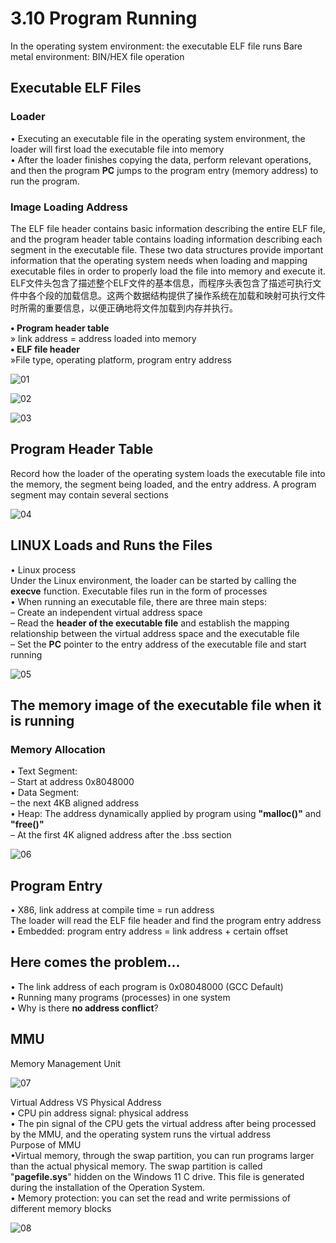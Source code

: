 # 3.10 Program Running



In the operating system environment: the executable ELF file runs
Bare metal environment: BIN/HEX file operation



## Executable ELF Files

### Loader

• Executing an executable file in the operating system environment, the loader will first load the executable file into memory  
• After the loader finishes copying the data, perform relevant operations, and then the program **PC** jumps to the program entry (memory address) to run the program.  

### Image Loading Address

The ELF file header contains basic information describing the entire ELF file, and the program header table contains loading information describing each segment in the executable file. These two data structures provide important information that the operating system needs when loading and mapping executable files in order to properly load the file into memory and execute it.  
ELF文件头包含了描述整个ELF文件的基本信息，而程序头表包含了描述可执行文件中各个段的加载信息。这两个数据结构提供了操作系统在加载和映射可执行文件时所需的重要信息，以便正确地将文件加载到内存并执行。  

**• Program header table**  
	» link address = address loaded into memory  
**• ELF file header**  
	»File type, operating platform, program entry address  

![01](https://github.com/knightsummon/02-Computer-underlying-programming-and-system-optimization/blob/main/03%20Compile%20Linking%20and%20Run%20the%20Program/3.10%20Program%20Running.assets/01.jpg)

![02](https://github.com/knightsummon/02-Computer-underlying-programming-and-system-optimization/blob/main/03%20Compile%20Linking%20and%20Run%20the%20Program/3.10%20Program%20Running.assets/02.jpg)

![03](https://github.com/knightsummon/02-Computer-underlying-programming-and-system-optimization/blob/main/03%20Compile%20Linking%20and%20Run%20the%20Program/3.10%20Program%20Running.assets/03.jpg)



## Program Header Table

Record how the loader of the operating system loads the executable file into the memory, the segment being loaded, and the entry address. A program segment may contain several sections

![04](https://github.com/knightsummon/02-Computer-underlying-programming-and-system-optimization/blob/main/03%20Compile%20Linking%20and%20Run%20the%20Program/3.10%20Program%20Running.assets/04.jpg)



## LINUX Loads and Runs the Files

• Linux process  
		Under the Linux environment, the loader can be started by calling the **execve** function. Executable files run in the form of processes  
• When running an executable file, there are three main steps:  
	– Create an independent virtual address space  
	– Read the **header of the executable file** and establish the mapping relationship between the virtual address space and the executable file  
	– Set the **PC** pointer to the entry address of the executable file and start running  

![05](https://github.com/knightsummon/02-Computer-underlying-programming-and-system-optimization/blob/main/03%20Compile%20Linking%20and%20Run%20the%20Program/3.10%20Program%20Running.assets/05.jpg)



## The memory image of the executable file when it is running

### Memory Allocation

• Text Segment:  
	– Start at address 0x8048000  
• Data Segment:  
	– the next 4KB aligned address  
• Heap: The address dynamically applied by program using **"malloc()"** and **"free()"**   
	– At the first 4K aligned address after the .bss section  

![06](https://github.com/knightsummon/02-Computer-underlying-programming-and-system-optimization/blob/main/03%20Compile%20Linking%20and%20Run%20the%20Program/3.10%20Program%20Running.assets/06.jpg)



## Program Entry

• X86, link address at compile time = run address  
	The loader will read the ELF file header and find the program entry address  
• Embedded: program entry address = link address + certain offset  



## Here comes the problem...

• The link address of each program is 0x08048000 (GCC Default)  
• Running many programs (processes) in one system  
• Why is there **no address conflict**?  



## MMU

Memory Management Unit

![07](https://github.com/knightsummon/02-Computer-underlying-programming-and-system-optimization/blob/main/03%20Compile%20Linking%20and%20Run%20the%20Program/3.10%20Program%20Running.assets/07.jpg)

Virtual Address VS Physical Address  
	• CPU pin address signal: physical address  
	• The pin signal of the CPU gets the virtual address after being processed by the MMU, and the operating system runs the virtual address  
Purpose of MMU  
	•Virtual memory, through the swap partition, you can run programs larger than the actual physical memory. The swap partition is called "**pagefile.sys**" hidden on the Windows 11 C drive. This file is generated during the installation  of the Operation System.  
	• Memory protection: you can set the read and write permissions of different memory blocks  

![08](https://github.com/knightsummon/02-Computer-underlying-programming-and-system-optimization/blob/main/03%20Compile%20Linking%20and%20Run%20the%20Program/3.10%20Program%20Running.assets/08.jpg)
